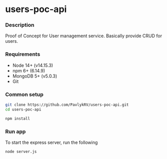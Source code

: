 # users-poc-api

### Description

Proof of Concept for User management service. Basically provide CRUD for users.

### Requirements

- Node 14+ (v14.15.3)
- npm 6+ (6.14.9)
- MongoDB 5+ (v5.0.3)
- Git

### Common setup

```bash
git clone https://github.com/PavlykRV/users-poc-api.git
cd users-poc-api
```

```bash
npm install
```

### Run app

To start the express server, run the following

```bash
node server.js
```
